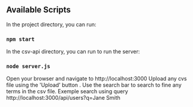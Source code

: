## Available Scripts

In the project directory, you can run:

### `npm start`

In the csv-api directory, you can run to run the server:

### `node server.js`

Open your browser and navigate to http://localhost:3000
Upload any cvs file using the 'Upload' button .
Use the search bar to search to fine any terms in the csv file.
Exemple search using query http://localhost:3000/api/users?q=Jane Smith